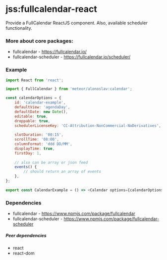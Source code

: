 # jss:fullcalendar-react

Provide a FullCalendar ReactJS component. Also, available scheduler functionality.

### More about core packages:
* fullcalendar - https://fullcalendar.io/
* fullcalendar-scheduler - https://fullcalendar.io/scheduler/

### Example
```js
import React from 'react';

import { FullCalendar } from 'meteor/alonoslav:calendar';

const calendarOptions = {
    id: 'calendar-example',
    defaultView: 'agendaDay',
    defaultDate: new Date(),
    editable: true,
    droppable: true,
    schedulerLicenseKey: 'CC-Attribution-NonCommercial-NoDerivatives',
    
    slotDuration: '00:15',
    scrollTime: '08:00',
    columnFormat: 'ddd DD/MM',
    displayTime: true,
    firstDay: 1,
    
    // also can be array or json feed
    events() {
        // should return an array of events
    },
};
  
export const CalendarExample = () => <Calendar options={calendarOptions}/>;

```

### Dependencies

* fullcalendar - https://www.npmjs.com/package/fullcalendar
* fullcalendar-scheduler - https://www.npmjs.com/package/fullcalendar-scheduler

##### Peer dependencies

* react
* react-dom
